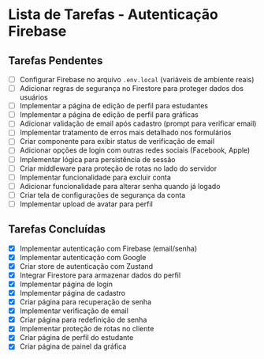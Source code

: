 # Lista de Tarefas - Autenticação Firebase

## Tarefas Pendentes

- [ ] Configurar Firebase no arquivo `.env.local` (variáveis de ambiente reais)
- [ ] Adicionar regras de segurança no Firestore para proteger dados dos usuários
- [ ] Implementar a página de edição de perfil para estudantes
- [ ] Implementar a página de edição de perfil para gráficas
- [ ] Adicionar validação de email após cadastro (prompt para verificar email)
- [ ] Implementar tratamento de erros mais detalhado nos formulários
- [ ] Criar componente para exibir status de verificação de email
- [ ] Adicionar opções de login com outras redes sociais (Facebook, Apple)
- [ ] Implementar lógica para persistência de sessão
- [ ] Criar middleware para proteção de rotas no lado do servidor
- [ ] Implementar funcionalidade para excluir conta
- [ ] Adicionar funcionalidade para alterar senha quando já logado
- [ ] Criar tela de configurações de segurança da conta
- [ ] Implementar upload de avatar para perfil

## Tarefas Concluídas

- [x] Implementar autenticação com Firebase (email/senha)
- [x] Implementar autenticação com Google
- [x] Criar store de autenticação com Zustand
- [x] Integrar Firestore para armazenar dados do perfil
- [x] Implementar página de login
- [x] Implementar página de cadastro
- [x] Criar página para recuperação de senha
- [x] Implementar verificação de email
- [x] Criar página para redefinição de senha
- [x] Implementar proteção de rotas no cliente
- [x] Criar página de perfil do estudante
- [x] Criar página de painel da gráfica 